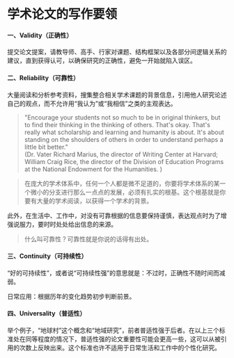 #  学术论文的写作要领

#### 一、Validity（正确性）

提交论文提案，请教导师、高手、行家对课题、结构框架以及各部分间逻辑关系的建议，直到获得认可，以确保研究的正确性，避免一开始就陷入误区。



#### 二、Reliability（可靠性）

大量阅读和分析参考资料，搜集整合相关学术课题的背景信息，引用他人研究论述自己的观点，而不允许用“我认为”或“我相信”之类的主观表达。

>  "Encourage your students not so much to be in original thinkers, but to find their thinking in the thinking of others. That's okay. That's really what scholarship and learning  and humanity is about. It's about standing on the shoulders of others in order to understand perhaps a little bit better."<br>
> (Dr. Vater Richard Marius, the director of Writing Center at Harvard; William Craig Rice, the director of the Division of Education Programs at the National Endowment for the Humanities. )

> 在庞大的学术体系中，任何一个人都是微不足道的，你要将学术体系的某一个微小的分支进行那么一点点的发展，必须有扎实的根基。这个根基就是你要有大量的学术阅读，以获得一个学术的背景。

此外，在生活中、工作中，对没有可靠根据的信息要保持谨慎，表达观点时为了增强说服力，要时时处处给出信息的来源。

> 什么叫可靠性？可靠性就是你说的话得有出处。



#### 三、Continuity（可持续性）

“好的可持续性”，或者说“可持续性强”的意思就是：不过时，正确性不随时间而减弱。

日常应用：根据历年的变化趋势初步判断前景。



#### 四、Universality（普适性）

举个例子，“地球村”这个概念和“地域研究”，前者普适性强于后者。在以上三个标准处在同等程度的情况下，普适性强的论文重要性可能会更高一些，这可以从被引用的次数上反映出来。这个标准也许不适用于日常生活和工作中的个性化研究。

